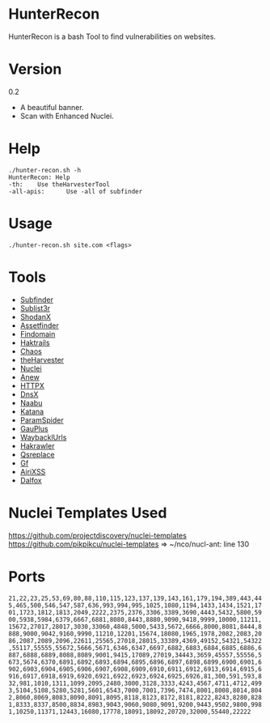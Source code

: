 # HunterRecon
HunterRecon is a bash Tool to find vulnerabilities on websites.

# Version
0.2
- A beautiful banner.
- Scan with Enhanced Nuclei.

# Help
```
./hunter-recon.sh -h
HunterRecon: Help
-th:    Use theHarvesterTool
-all-apis:      Use -all of subfinder
```

# Usage
```
./hunter-recon.sh site.com <flags>
```

# Tools
- [Subfinder](https://github.com/projectdiscovery/subfinder)
- [Sublist3r](https://github.com/aboul3la/Sublist3r)
- [ShodanX](https://github.com/RevoltSecurities/ShodanX)
- [Assetfinder](https://github.com/tomnomnom/assetfinder)
- [Findomain](https://github.com/Findomain/Findomain)
- [Haktrails](https://github.com/hakluke/haktrails)
- [Chaos](https://github.com/projectdiscovery/chaos-client)
- [theHarvester](https://github.com/laramies/theHarvester)
- [Nuclei](https://github.com/projectdiscovery/nuclei)
- [Anew](https://github.com/tomnomnom/anew)
- [HTTPX](https://github.com/projectdiscovery/httpx)
- [DnsX](https://github.com/projectdiscovery/dnsx)
- [Naabu](https://github.com/projectdiscovery/naabu)
- [Katana](https://github.com/projectdiscovery/katana)
- [ParamSpider](https://github.com/devanshbatham/ParamSpider)
- [GauPlus](https://github.com/bp0lr/gauplus)
- [WaybacklUrls](https://github.com/tomnomnom/waybackurls)
- [Hakrawler](https://github.com/hakluke/hakrawler)
- [Qsreplace](https://github.com/tomnomnom/qsreplace)
- [Gf](https://github.com/tomnomnom/gf)
- [AiriXSS](https://github.com/ferreiraklet/airixss)
- [Dalfox](https://github.com/hahwul/dalfox)

# Nuclei Templates Used
https://github.com/projectdiscovery/nuclei-templates<br>
https://github.com/pikpikcu/nuclei-templates => ~/nco/nucl-ant: line 130

# Ports
`21,22,23,25,53,69,80,88,110,115,123,137,139,143,161,179,194,389,443,445,465,500,546,547,587,636,993,994,995,1025,1080,1194,1433,1434,1521,1701,1723,1812,1813,2049,2222,2375,2376,3306,3389,3690,4443,5432,5800,5900,5938,5984,6379,6667,6881,8080,8443,8880,9090,9418,9999,10000,11211,15672,27017,28017,3030,33060,4848,5000,5433,5672,6666,8000,8081,8444,8888,9000,9042,9160,9990,11210,12201,15674,18080,1965,1978,2082,2083,2086,2087,2089,2096,22611,25565,27018,28015,33389,4369,49152,54321,54322,55117,55555,55672,5666,5671,6346,6347,6697,6882,6883,6884,6885,6886,6887,6888,6889,8088,8089,9001,9415,17089,27019,34443,3659,45557,55556,5673,5674,6370,6891,6892,6893,6894,6895,6896,6897,6898,6899,6900,6901,6902,6903,6904,6905,6906,6907,6908,6909,6910,6911,6912,6913,6914,6915,6916,6917,6918,6919,6920,6921,6922,6923,6924,6925,6926,81,300,591,593,832,981,1010,1311,1099,2095,2480,3000,3128,3333,4243,4567,4711,4712,4993,5104,5108,5280,5281,5601,6543,7000,7001,7396,7474,8001,8008,8014,8042,8060,8069,8083,8090,8091,8095,8118,8123,8172,8181,8222,8243,8280,8281,8333,8337,8500,8834,8983,9043,9060,9080,9091,9200,9443,9502,9800,9981,10250,11371,12443,16080,17778,18091,18092,20720,32000,55440,22222`
